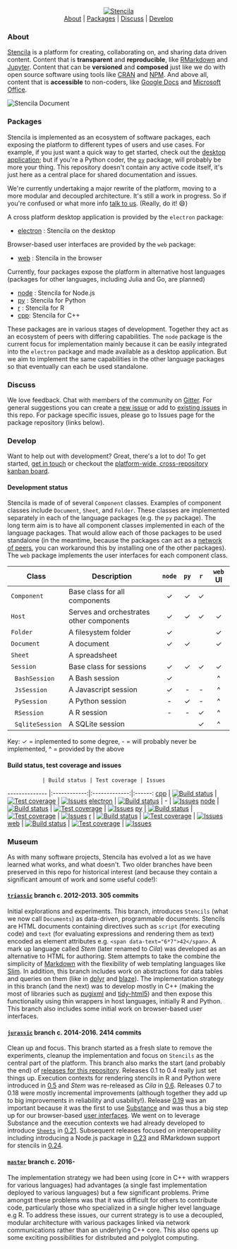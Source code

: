 <div align="center">
	<a href="https://stenci.la/about">
		<img src="https://raw.githubusercontent.com/stencila/stencila/master/images/logo-name.png" alt="Stencila">
	</a>
	<br>
	<a href="#about">About</a>&nbsp;|&nbsp;<a href="#packages">Packages</a>&nbsp;|&nbsp;<a href="#discuss">Discuss</a>&nbsp;|&nbsp;<a href="#develop">Develop</a>
	<br>
</div>

### About

[Stencila](http://stenci.la) is a platform for creating, collaborating on, and sharing data driven content. Content that is **transparent** and **reproducible**, like [RMarkdown](https://github.com/rstudio/rmarkdown) and [Jupyter](http://jupyter.org/). Content that can be **versioned** and **composed** just like we do with open source software using tools like [CRAN](https://cran.r-project.org/web/packages/available_packages_by_name.html) and [NPM](https://www.npmjs.com/). And above all, content that is **accessible** to non-coders, like [Google Docs](https://en.wikipedia.org/wiki/Google_Docs,_Sheets_and_Slides) and [Microsoft Office](https://en.wikipedia.org/wiki/Microsoft_Office).

<img src="https://raw.githubusercontent.com/stencila/stencila/master/images/document-screenshot.png" alt="Stencila Document">

### Packages

Stencila is implemented as an ecosystem of software packages, each exposing the platform to different types of users and use cases. For example, if you just want a quick way to get started, check out the [desktop application](https://github.com/stencila/electron); but if you're a Python coder, the [`py`](https://github.com/stencila/py) package, will probably be more your thing. This repository doesn't contain any active code itself, it's just here as a central place for shared documentation and issues.

We're currently undertaking a major rewrite of the platform, moving to a more modular and decoupled architecture. It's still a work in progress. So if you're confused or what more info [talk to us](https://gitter.im/stencila/stencila). (Really, do it! :smile:)

A cross platform desktop application is provided by the `electron` package:

- [electron](https://github.com/stencila/electron) : Stencila on the desktop

Browser-based user interfaces are provided by the `web` package: 

- [web](https://github.com/stencila/web) : Stencila in the browser

Currently, four packages expose the platform in alternative host languages (packages for other languages, including Julia and Go, are planned)

- [node](https://github.com/stencila/node) : Stencila for Node.js
- [py](https://github.com/stencila/py) : Stencila for Python
- [r](https://github.com/stencila/r) : Stencila for R
- [cpp](https://github.com/stencila/cpp): Stencila for C++

These packages are in various stages of development. Together they act as an ecosystem of peers with differing capabilities. The `node` package is the current focus for implementation mainly because it can be easily integrated into the `electron` package and made available as a desktop application. But we aim to implement the same capabilities in the other language packages so that eventually can each be used standalone.

### Discuss

We love feedback. Chat with members of the community on [Gitter](https://gitter.im/stencila/stencila). For general suggestions you can create a [new issue](issues/new) or add to [existing issues](stencila/issues) in this repo. For package specific issues, please go to Issues page for the package repository (links below). 

### Develop

Want to help out with development? Great, there's a lot to do! To get started, [get in touch](https://gitter.im/stencila/stencila) or checkout the [platform-wide, cross-repository kanban board](https://github.com/orgs/stencila/projects/1).

#### Development status

Stencila is made of of several `Component` classes. Examples of component classes include `Document`, `Sheet`, and `Folder`. These classes are implemented separately in each of the language packages (e.g. the `py` package). The long term aim is to have all component classes implemented in each of the language packages. That would allow each of those packages to be used standalone (in the meantime, because the packages can act as a [network of peers](http://blog.stenci.la/diverse-peers/), you can workaround this by installing one of the other packages). The `web` package implements the user interfaces for each component class.

Class                       | Description                                   | `node`       | `py`         | `r`          | `web` UI         
--------------              |--------------                                 |:------------:|:------------:|:------------:|:------------:
`Component`                 | Base class for all components					| ✓            | ✓            | ✓            |             
`Host`                      | Serves and orchestrates other components      | ✓            | ✓            | ✓            | ✓            
`Folder`                    | A filesystem folder                           | ✓            |              |              | ✓            
`Document`                  | A document                                    | ✓            | ✓            |              | ✓            
`Sheet`                     | A spreadsheet                                 |              |              |              |             
`Session`                   | Base class for sessions                       | ✓            | ✓            | ✓            | ✓            
&nbsp;&nbsp;`BashSession`   | A Bash session                                | ✓            |              |              | ^            
&nbsp;&nbsp;`JsSession`     | A Javascript session                          | ✓            | -            | -            | ^            
&nbsp;&nbsp;`PySession`     | A Python session                              | -            | ✓            | -            | ^            
&nbsp;&nbsp;`RSession`      | A R session                                   | -            | -            | ✓            | ^            
&nbsp;&nbsp;`SqliteSession` | A SQLite session                              |              |              | ✓            | ^            

Key: ✓ = inplemented to some degree, - = will probably never be implemented, ^ = provided by the above


#### Build status, test coverage and issues

               | Build status | Test coverage | Issues
-------------- |:------------:|:-------------:|:------:
[cpp](https://github.com/stencila/cpp) | [![Build status](https://travis-ci.org/stencila/cpp.svg?branch=master)](https://travis-ci.org/stencila/cpp) | [![Test coverage](https://codecov.io/gh/stencila/cpp/branch/master/graph/badge.svg)](https://codecov.io/gh/stencila/cpp) | [![Issues](http://img.shields.io/github/issues/stencila/cpp.svg)]( https://github.com/stencila/cpp/issues )
[electron](https://github.com/stencila/electron) | [![Build status](https://travis-ci.org/stencila/electron.svg?branch=master)](https://travis-ci.org/stencila/electron) | - | [![Issues](http://img.shields.io/github/issues/stencila/electron.svg)]( https://github.com/stencila/electron/issues )
[node](https://github.com/stencila/node) | [![Build status](https://travis-ci.org/stencila/node.svg?branch=master)](https://travis-ci.org/stencila/node) | [![Test coverage](https://codecov.io/gh/stencila/node/branch/master/graph/badge.svg)](https://codecov.io/gh/stencila/node) | [![Issues](http://img.shields.io/github/issues/stencila/node.svg)]( https://github.com/stencila/node/issues )
[py](https://github.com/stencila/py) | [![Build status](https://travis-ci.org/stencila/py.svg?branch=master)](https://travis-ci.org/stencila/py) | [![Test coverage](https://codecov.io/gh/stencila/py/branch/master/graph/badge.svg)](https://codecov.io/gh/stencila/py) | [![Issues](http://img.shields.io/github/issues/stencila/py.svg)]( https://github.com/stencila/py/issues )
[r](https://github.com/stencila/r) | [![Build status](https://travis-ci.org/stencila/r.svg?branch=master)](https://travis-ci.org/stencila/r) | [![Test coverage](https://codecov.io/gh/stencila/r/branch/master/graph/badge.svg)](https://codecov.io/gh/stencila/r) | [![Issues](http://img.shields.io/github/issues/stencila/r.svg)]( https://github.com/stencila/r/issues )
[web](https://github.com/stencila/web) | [![Build status](https://travis-ci.org/stencila/web.svg?branch=master)](https://travis-ci.org/stencila/web) | [![Test coverage](https://codecov.io/gh/stencila/web/branch/master/graph/badge.svg)](https://codecov.io/gh/stencila/web) | [![Issues](http://img.shields.io/github/issues/stencila/web.svg)]( https://github.com/stencila/web/issues )


### Museum

As with many software projects, Stencila has evolved a lot as we have learned what works, and what doesn't. Two older branches have been preserved in this repo for historical interest (and because they contain a significant amount of work and some useful code!):

#### [`triassic`](https://github.com/stencila/stencila/tree/triassic) branch c. 2012-2013. 305 commits

Initial explorations and experiments. This branch, introduces `Stencils` (what we now call `Documents`) as data-driven, programmable documents. Stencils are HTML documents containing directives such as `script` (for executing code) and `text` (for evaluating expressions and rendering them as text) encoded as element attributes e.g. `<span data-text="6*7">42</span>`. A mark up language called *Stem* (later renamed to *Cila*) was developed as an alternative to HTML for authoring. Stem attempts to take the combine the simplicity of [Markdown](https://daringfireball.net/projects/markdown/) with the flexibility of web templating languages like [Slim](http://slim-lang.com/).  In addition, this branch includes work on abstractions for data tables and queries on them (like in [dplyr](https://cran.rstudio.com/web/packages/dplyr/vignettes/introduction.html) and [blaze](http://blaze.readthedocs.io/en/latest/index.html)). The implementation strategy in this branch (and the next) was to develop mostly in C++ (making the most of libraries such as [pugixml](http://pugixml.org/) and [tidy-html5](https://github.com/htacg/tidy-html5)) and then expose this functionality using thin wrappers in host languages, initially R and Python. This branch also includes some initial work on browser-based user interfaces. 

#### [`jurassic`](https://github.com/stencila/stencila/tree/jurassic) branch c. 2014-2016. 2414 commits

Clean up and focus. This branch started as a fresh slate to remove the experiments, cleanup the implementation and focus on `Stencils` as the central part of the platform. This branch also marks the start (and probably the end) of [releases for this repository](https://github.com/stencila/stencila/releases). Releases 0.1 to 0.4 really just set things up. Execution contexts for rendering stencils in R and Python were introduced in [0.5](https://github.com/stencila/stencila/releases/tag/0.5) and *Stem* was re-released as *Cila* in [0.6](https://github.com/stencila/stencila/releases/tag/0.6). Releases 0.7 to 0.18 were mostly incremental improvements (although together they add up to big improvements in reliability and usability!). Release [0.19](https://github.com/stencila/stencila/releases/tag/0.19) was an important because it was the first to use [Substance](http://substance.io) and was thus a big step up for our browser-based [user interfaces](https://twitter.com/_substance/status/661440688211501056). We went on to leverage Substance and the execution contexts we had already developed to introduce [`Sheets`](https://stenci.la/stencila/blog/introducing-sheets/) in [0.21](https://github.com/stencila/stencila/releases/tag/0.21). Subsequent releases focused on interoperability including introducing a Node.js package in [0.23](https://github.com/stencila/stencila/releases/tag/0.23) and RMarkdown support for stencils in [0.24](https://github.com/stencila/stencila/releases/tag/0.24).

#### [`master`](https://github.com/stencila/stencila/tree/master) branch c. 2016-

The implementation strategy we had been using (core in C++ with wrappers for various languages) had advantages (a single fast implementation deployed to various languages) but a few significant problems. Prime amongst these problems was that it was difficult for others to contribute code, particularly those who specialized in a single higher level language e.g R. To address these issues, our current strategy is to use a decoupled, modular architecture with various packages linked via network communications rather than an underlying C++ core. This also opens up some exciting possibilities for distributed and polyglot computing.
